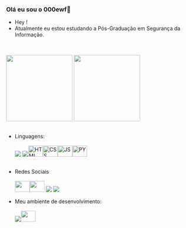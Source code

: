 ### Olá eu sou o 000ewf👋

- Hey ! 
- Atualmente eu estou estudando a Pós-Graduação em Segurança da Informação.
##
<div><br>
  <img height="180em" src= "https://github-readme-stats.vercel.app/api?username=000ewf&show_icons=true&theme=merko"/>
  <img height="180em" src= "https://github-readme-stats.vercel.app/api/top-langs/?username=000ewf&layout=compact&theme=merko"/>   
</div>

##

- Linguagens: <br> <br>
<img  src="https://img.shields.io/badge/Powershell-2CA5E0?style=for-the-badge&logo=powershell&logoColor=black"> <img src="https://img.shields.io/badge/Java-ED8B00?style=for-the-badge&logo=java&logoColor=white"><img height="30" width="40" alt="HTML" src="https://cdn.jsdelivr.net/gh/devicons/devicon/icons/html5/html5-original.svg" /><img height="30" width="40" alt="CSS" src="https://cdn.jsdelivr.net/gh/devicons/devicon/icons/css3/css3-original.svg" /><img height="30" width="40" alt="JS" src="https://cdn.jsdelivr.net/gh/devicons/devicon/icons/javascript/javascript-plain.svg" /><img height="30" width="40" alt="PY" src="https://cdn.jsdelivr.net/gh/devicons/devicon/icons/python/python-plain.svg" />



##
- Redes Sociais <br><br>
 <a href="https://osu.ppy.sh/users/17784425" target="_blank"> <img height="30" width="40" src="https://osu.ppy.sh/assets/images/osu-logo-white.59d385da.svg" target="_blank"><a href="https://anilist.co/user/kkisaki/"  target="_blank" ><img height="30" width="40" src="https://anilist.co/img/icons/icon.svg"  target="_blank"></a> <a href="https://www.linkedin.com/in/michellourran/" target="_blank"><img src="https://img.shields.io/badge/LinkedIn-0077B5?style=for-the-badge&logo=linkedin&logoColor=white" target="_blank"></a> <a href="https://www.github.com/000ewf" target="_blank">
<img src="https://img.shields.io/badge/GitHub-100000?style=for-the-badge&logo=github&logoColor=white" target="_blank" /></a>



- Meu ambiente de desenvolvimento: <br> <br>
<img src="https://img.shields.io/badge/Windows-0078D6?style=for-the-badge&logo=windows&logoColor=black"><img height="30" width="40" src="https://cdn.jsdelivr.net/gh/devicons/devicon/icons/vscode/vscode-original.svg" />

          
